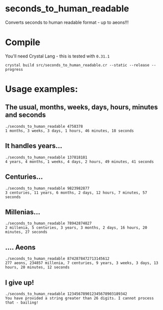 # seconds_to_human_readable
Converts seconds to human readable format - up to aeons!!!

# Compile

You'll need Crystal Lang - this is tested with `0.31.1`

```
crystal build src/seconds_to_human_readable.cr --static --release --progress
```

# Usage examples:

## The usual, months, weeks, days, hours, minutes and seconds

```
./seconds_to_human_readable 4758378
1 months, 3 weeks, 3 days, 1 hours, 46 minutes, 18 seconds
```

## It handles years...

```
./seconds_to_human_readable 137818181
4 years, 4 months, 1 weeks, 4 days, 2 hours, 49 minutes, 41 seconds
```
## Centuries...

```
./seconds_to_human_readable 9823982877
3 centuries, 11 years, 6 months, 2 days, 12 hours, 7 minutes, 57 seconds
```

## Millenias...

```
./seconds_to_human_readable 78942874827
2 millenia, 5 centuries, 3 years, 3 months, 2 days, 16 hours, 20 minutes, 27 seconds
```

## .... Aeons

```
./seconds_to_human_readable 8742878472713145612
277 aeons, 234857 millenia, 7 centuries, 9 years, 3 weeks, 3 days, 13 hours, 20 minutes, 12 seconds
```

## I give up!

```
./seconds_to_human_readable 123456789012345678903189342
You have provided a string greater than 26 digits. I cannot process that - bailing!
```
